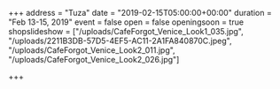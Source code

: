 +++
address = "Tuza"
date = "2019-02-15T05:00:00+00:00"
duration = "Feb 13-15, 2019"
event = false
open = false
openingsoon = true
shopslideshow = ["/uploads/CafeForgot_Venice_Look1_035.jpg", "/uploads/2211B3DB-57D5-4EF5-AC11-2A1FA840870C.jpeg", "/uploads/CafeForgot_Venice_Look2_011.jpg", "/uploads/CafeForgot_Venice_Look2_026.jpg"]

+++
